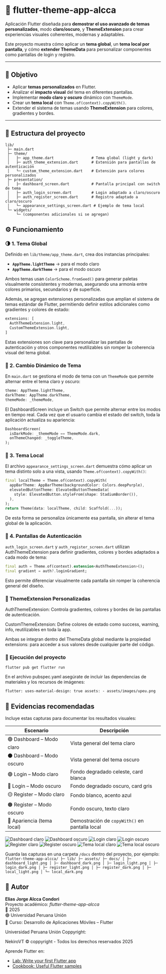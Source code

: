 # 🌙 flutter-theme-app-alcca

Aplicación Flutter diseñada para **demostrar el uso avanzado de temas personalizados**, modo **claro/oscuro**, y **ThemeExtension** para crear experiencias visuales coherentes, modernas y adaptables.

Este proyecto muestra cómo aplicar un **tema global**, un **tema local por pantalla**, y cómo **extender ThemeData** para personalizar componentes como pantallas de login y registro.

---

## 🎯 Objetivo

- Aplicar **temas personalizados** en Flutter.  
- Analizar el **impacto visual** del tema en diferentes pantallas.  
- Implementar **modo claro y oscuro** dinámico con `ThemeMode`.  
- Crear un **tema local** con `Theme.of(context).copyWith()`.  
- Extender el sistema de temas usando **ThemeExtension** para colores, gradientes y bordes.  

---

## 🧩 Estructura del proyecto

```text
lib/
 ├─ main.dart
 ├─ theme/
 │   ├─ app_theme.dart                 # Tema global (light y dark)
 │   ├─ auth_theme_extension.dart      # Extensión para pantallas de autenticación
 │   └─ custom_theme_extension.dart    # Extensión para colores personalizados
 ├─ presentation/
 │   ├─ dashboard_screen.dart          # Pantalla principal con switch de tema
 │   ├─ auth_login_screen.dart         # Login adaptado a claro/oscuro
 │   ├─ auth_register_screen.dart      # Registro adaptado a claro/oscuro
 │   └─ appearance_settings_screen.dart # Ejemplo de tema local
 └─ widgets/
     └─ (componentes adicionales si se agregan)
```

## ⚙️ Funcionamiento

### 🌗 1. Tema Global

Definido en `lib/theme/app_theme.dart`, crea dos instancias principales:

- **`AppTheme.lightTheme`** → para el modo claro  
- **`AppTheme.darkTheme`** → para el modo oscuro  

Ambos temas usan `ColorScheme.fromSeed()` para generar paletas visualmente consistentes y modernas, asegurando una armonía entre colores primarios, secundarios y de superficie.

Además, se agregan extensiones personalizadas que amplían el sistema de temas estándar de Flutter, permitiendo definir estilos adicionales como gradientes y colores de estado:

```dart
extensions: [
  AuthThemeExtension.light,
  CustomThemeExtension.light,
]
```

Estas extensiones son clave para personalizar las pantallas de autenticación y otros componentes reutilizables sin romper la coherencia visual del tema global.

### 🔄 2. Cambio Dinámico de Tema

En `main.dart` se gestiona el modo de tema con un `ThemeMode` que permite alternar entre el tema claro y oscuro:

```dart
theme: AppTheme.lightTheme,
darkTheme: AppTheme.darkTheme,
themeMode: _themeMode,
```

El DashboardScreen incluye un Switch que permite alternar entre los modos en tiempo real.
Cada vez que el usuario cambia el estado del switch, toda la aplicación actualiza su apariencia:

```dart
DashboardScreen(
  isDarkMode: _themeMode == ThemeMode.dark,
  onThemeChanged: _toggleTheme,
);
```

### 🎨 3. Tema Local

El archivo `appearance_settings_screen.dart` demuestra cómo aplicar un tema distinto solo a una vista, usando `Theme.of(context).copyWith()`:

```dart
final localTheme = Theme.of(context).copyWith(
  appBarTheme: AppBarTheme(backgroundColor: Colors.deepPurple),
  elevatedButtonTheme: ElevatedButtonThemeData(
    style: ElevatedButton.styleFrom(shape: StadiumBorder()),
  ),
);
return Theme(data: localTheme, child: Scaffold(...));
```
De esta forma se personaliza únicamente esa pantalla, sin alterar el tema global de la aplicación.

### 🔐 4. Pantallas de Autenticación

`auth_login_screen.dart` y `auth_register_screen.dart` utilizan AuthThemeExtension para definir gradientes, colores y bordes adaptados a cada modo de tema:

```dart
final auth = Theme.of(context).extension<AuthThemeExtension>();
final gradient = auth?.loginGradient;
```

Esto permite diferenciar visualmente cada pantalla sin romper la coherencia general del diseño.

### 🧱 ThemeExtension Personalizadas

AuthThemeExtension:
Controla gradientes, colores y bordes de las pantallas de autenticación.

CustomThemeExtension:
Define colores de estado como success, warning, info, reutilizables en toda la app.

Ambas se integran dentro del ThemeData global mediante la propiedad extensions: para acceder a sus valores desde cualquier parte del código.

### 🧪 Ejecución del proyecto

`
flutter pub get
flutter run
`

En el archivo pubspec.yaml asegúrate de incluir las dependencias de materiales y los recursos de imágenes:

`
flutter:
  uses-material-design: true
  assets:
    - assets/images/upeu.png
`

## 📸 Evidencias recomendadas

Incluye estas capturas para documentar los resultados visuales:

| Escenario | Descripción |
|------------|-------------|
| 🟢 Dashboard – Modo claro | Vista general del tema claro |
| ⚫ Dashboard – Modo oscuro | Vista general del tema oscuro |
| 🟣 Login – Modo claro | Fondo degradado celeste, card blanca |
| 🔵 Login – Modo oscuro | Fondo degradado oscuro, card gris |
| 🟡 Register – Modo claro | Fondo blanco, acento azul |
| 🟠 Register – Modo oscuro | Fondo oscuro, texto claro |
| 🎨 Apariencia (tema local) | Demostración de `copyWith()` en pantalla local |


![Dashboard claro](assets/docs/dashboard_light.png)
![Dashboard oscuro](assets/docs/dashboard_dark.png)
![Login claro](assets/docs/login_light.png)
![Login oscuro](assets/docs/login_dark.png)
![Register claro](assets/docs/register_light.png)
![Register oscuro](assets/docs/register_dark.png)
![Tema local claro](assets/docs/local_light.png)
![Tema local oscuro](assets/docs/local_dark.png)


Guarda las capturas en una carpeta `/docs` dentro del proyecto, por ejemplo:
`
flutter-theme-app-alcca/
├─ lib/
├─ assets/
├─ docs/
│ ├─ dashboard_light.png
│ ├─ dashboard_dark.png
│ ├─ login_light.png
│ ├─ login_dark.png
│ ├─ register_light.png
│ ├─ register_dark.png
│ ├─ local_light.png
│ └─ local_dark.png
`

## 👤 Autor

**Elias Jorge Alcca Condori**  
Proyecto académico: *flutter-theme-app-alcca*  
📅 2025  
🟣 Universidad Peruana Unión  
📘 Curso: Desarrollo de Aplicaciones Móviles – Flutter


Universidad Peruana Unión
Coppyright:

NekiroVT © coppyright - Todos los derechos reservados 2025

Aprende Flutter en:


- [Lab: Write your first Flutter app](https://docs.flutter.dev/get-started/codelab)
- [Cookbook: Useful Flutter samples](https://docs.flutter.dev/cookbook)

